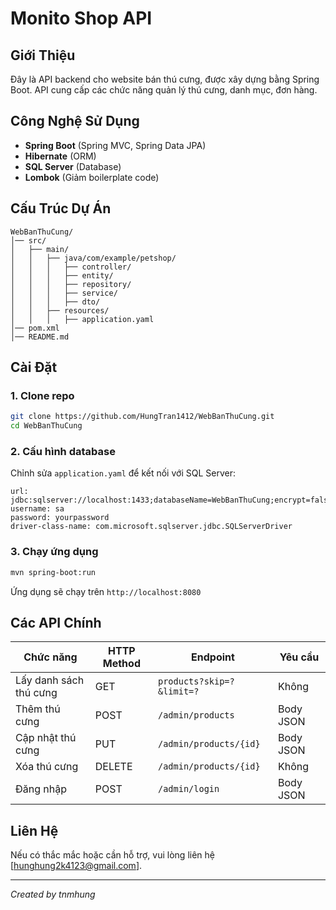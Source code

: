 # Monito Shop API

## Giới Thiệu
Đây là API backend cho website bán thú cưng, được xây dựng bằng Spring Boot. API cung cấp các chức năng quản lý thú cưng, danh mục, đơn hàng.

## Công Nghệ Sử Dụng
- **Spring Boot** (Spring MVC, Spring Data JPA)
- **Hibernate** (ORM)
- **SQL Server** (Database)
- **Lombok** (Giảm boilerplate code)

## Cấu Trúc Dự Án
```
WebBanThuCung/
│── src/
│   ├── main/
│   │   ├── java/com/example/petshop/
│   │   │   ├── controller/
│   │   │   ├── entity/
│   │   │   ├── repository/
│   │   │   ├── service/
│   │   │   ├── dto/
│   │   ├── resources/
│   │   │   ├── application.yaml
│── pom.xml
│── README.md
```

## Cài Đặt
### 1. Clone repo
```sh
git clone https://github.com/HungTran1412/WebBanThuCung.git
cd WebBanThuCung
```

### 2. Cấu hình database
Chỉnh sửa `application.yaml` để kết nối với SQL Server:
```properties
url: jdbc:sqlserver://localhost:1433;databaseName=WebBanThuCung;encrypt=false
username: sa
password: yourpassword
driver-class-name: com.microsoft.sqlserver.jdbc.SQLServerDriver
```

### 3. Chạy ứng dụng
```sh
mvn spring-boot:run
```
Ứng dụng sẽ chạy trên `http://localhost:8080`

## Các API Chính
| Chức năng          | HTTP Method | Endpoint                  | Yêu cầu |
|--------------------|------------|---------------------------|---------|
| Lấy danh sách thú cưng | GET        | `products?skip=?&limit=?` | Không |
| Thêm thú cưng      | POST       | `/admin/products`         | Body JSON |
| Cập nhật thú cưng  | PUT        | `/admin/products/{id}`          | Body JSON |
| Xóa thú cưng       | DELETE     | `/admin/products/{id}`          | Không |
| Đăng nhập         | POST       | `/admin/login`         | Body JSON |

## Liên Hệ
Nếu có thắc mắc hoặc cần hỗ trợ, vui lòng liên hệ [hunghung2k4123@gmail.com].

---

*Created by tnmhung*

